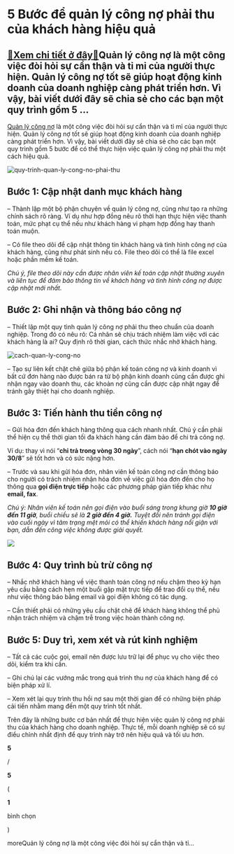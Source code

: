 5 Bước để quản lý công nợ phải thu của khách hàng hiệu quả
==========================================================

[:gift:Xem chi tiết ở đây:gift:](https://hddtvn.com/5-buoc-de-quan-ly-cong-no-phai-thu-cua-khach-hang-hieu-qua/)Quản lý công nợ là một công việc đòi hỏi sự cẩn thận và tỉ mỉ của người thực hiện. Quản lý công nợ tốt sẽ giúp hoạt động kinh doanh của doanh nghiệp càng phát triển hơn. Vì vậy, bài viết dưới đây sẽ chia sẻ cho các bạn một quy trình gồm 5 …
------------------------------------------------------------------------------------------------------------------------------------------------------------------------------------------------------------------------------------------------

[Quản lý công nợ](#) là một công việc đòi hỏi sự cẩn thận và tỉ mỉ của người thực hiện. Quản lý công nợ tốt sẽ giúp hoạt động kinh doanh của doanh nghiệp càng phát triển hơn. Vì vậy, bài viết dưới đây sẽ chia sẻ cho các bạn một quy trình gồm 5 bước để có thể thực hiện việc quản lý công nợ phải thu một cách hiệu quả.


![quy-trinh-quan-ly-cong-no-phai-thu](https://hddtvn.com/wp-content/uploads/2021/01/quy-trinh-quan-ly-cong-no-phai-thu.jpg)


Bước 1: Cập nhật danh mục khách hàng
------------------------------------


– Thành lập một bộ phận chuyên về quản lý công nợ, cũng như tạo ra những chính sách rõ ràng. Ví dụ như hợp đồng nêu rõ thời hạn thực hiện việc thanh toán, mức phạt cụ thể nếu như khách hàng vi phạm hợp đồng hay thanh toán muộn.


– Có file theo dõi để cập nhật thông tin khách hàng và tình hình công nợ của khách hàng, cũng như phát sinh nếu có. File theo dõi có thể là file excel hoặc phần mềm kế toán.


*Chú ý, file theo dõi này cần được nhân viên kế toán cập nhật thường xuyên và liên tục để đảm bảo thông tin về khách hàng và tình hình công nợ được cập nhật mới nhất.*


Bước 2: Ghi nhận và thông báo công nợ
-------------------------------------


– Thiết lập một quy tình quản lý công nợ phải thu theo chuẩn của doanh nghiệp. Trong đó có nêu rõ: Cá nhân sẽ chịu trách nhiệm làm việc với các khách hàng là ai? Quy định rõ thời gian, cách thức nhắc nhở khách hàng.


![cach-quan-ly-cong-no](https://hddtvn.com/wp-content/uploads/2021/01/cach-quan-ly-cong-no-1024x384-1.jpg)


– Tạo sự liên kết chặt chẽ giữa bộ phận kế toán công nợ và kinh doanh vì bất cứ đơn hàng nào được bán ra từ bộ phận kinh doanh cũng cần được ghi nhận ngay vào doanh thu, các khoản nợ cũng cần được cập nhật ngay để tránh gây thiệt hại cho doanh nghiệp.


Bước 3: Tiến hành thu tiền công nợ
----------------------------------


– Gửi hóa đơn đến khách hàng thông qua cách nhanh nhất. Chú ý cần phải thể hiện cụ thể thời gian tối đa khách hàng cần đảm bảo để chi trả công nợ.


Ví dụ: thay vì nói “**chi trả trong vòng 30 ngày**”, cách nói “**hạn chót vào ngày 30/8**” sẽ tốt hơn và có sức nặng hơn.


– Trước và sau khi gửi hóa đơn, nhân viên kế toán công nợ cần thông báo cho người có trách nhiệm nhận hóa đơn về việc gửi hóa đơn đến cho họ thông qua **gọi điện trực tiếp** hoặc các phương pháp gián tiếp khác như **email, fax**.


*Chú ý: Nhân viên kế toán nên gọi điện vào buổi sáng trong khung giờ **10 giờ đến 11 giờ**, buổi chiều sẽ là **2 giờ đến 4 giờ.** Tuyệt đối nên tránh gọi điện vào cuối ngày vì tâm trạng mệt mỏi có thể khiến khách hàng nổi giận với bạn, dẫn đến công việc không được giải quyết.*


![](https://hddtvn.com/wp-content/uploads/2021/01/dinh-nghia-cong-no-2.jpg)


Bước 4: Quy trình bù trừ công nợ
--------------------------------


– Nhắc nhở khách hàng về việc thanh toán công nợ nếu chậm theo kỳ hạn yêu cầu bằng cách hẹn một buổi gặp mặt trực tiếp để trao đổi cụ thể, nếu như việc thông báo bằng email và gọi điện không có tác dụng.


– Cần thiết phải có những yêu cầu chặt chẽ để khách hàng không thể phủ nhận trách nhiệm và chậm trễ trong việc hoàn thành công nợ.


Bước 5: Duy trì, xem xét và rút kinh nghiệm
-------------------------------------------


– Tất cả các cuộc gọi, email nên được lưu trữ lại để phục vụ cho việc theo dõi, kiểm tra khi cần.


– Ghi chú lại các vướng mắc trong quá trình thu nợ của khách hàng để có biện pháp xử lí.


– Xem xét lại quy trình thu hồi nợ sau một thời gian để có những biện pháp cải tiến nhằm mang đến một quy trình tốt nhất.


Trên đây là những bước cơ bản nhất để thực hiện việc quản lý công nợ phải thu của khách hàng cho doanh nghiệp. Thực tế, mỗi doanh nghiệp sẽ có sự điều chỉnh nhất định để quy trình này trở nên hiệu quả và tối ưu hơn.








































**5**  

/  

**5**  

(  

**1**  

  

 bình chọn   

)


moreQuản lý công nợ là một công việc đòi hỏi sự cẩn thận và tỉ…

